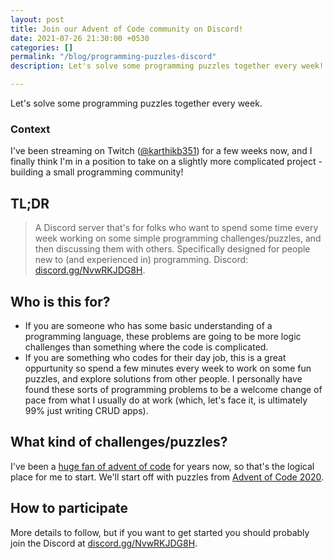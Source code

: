 ```yaml
---
layout: post
title: Join our Advent of Code community on Discord!
date: 2021-07-26 21:30:00 +0530
categories: []
permalink: "/blog/programming-puzzles-discord"
description: Let's solve some programming puzzles together every week!

---
```

Let's solve some programming puzzles together every week.

### Context

I've been streaming on Twitch ([@karthikb351](https://twitter.com/karthikb351)) for a few weeks now, and I finally think I'm in a position to take on a slightly more complicated project - building a small programming community!

## TL;DR

> A Discord server that's for folks who want to spend some time every week working on some simple programming challenges/puzzles, and then discussing them with others. Specifically designed for people new to (and experienced in) programming. Discord: [discord.gg/NvwRKJDG8H](https/://discord.gg/NvwRKJDG8H).

## Who is this for?

* If you are someone who has some basic understanding of a programming language, these problems are going to be more logic challenges than something where the code is complicated.
* If you are something who codes for their day job, this is a great oppurtunity so spend a few minutes every week to work on some fun puzzles, and explore solutions from other people. I personally have found these sorts of programming problems to be a welcome change of pace from what I usually do at work (which, let's face it, is ultimately 99% just writing  CRUD apps).



## What kind of challenges/puzzles?

I've been a [huge fan of advent of code](https://karthikbalakrishnan.com/blog/how-advent-of-code-made-me-love-competitive-programming-again) for years now, so that's the logical place for me to start. We'll start off with puzzles from [Advent of Code 2020](https://adventofcode.com/2020).


## How to participate

More details to follow, but if you want to get started you should probably join the Discord at [discord.gg/NvwRKJDG8H](https/://discord.gg/NvwRKJDG8H).